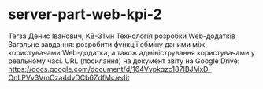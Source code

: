 # server-part-web-kpi-2
Тегза Денис Іванович, КВ-31мн
Технологія розробки Web-додатків
Загальне завдання: розробити функції обміну даними між користувачами Web-додатка, а також адміністрування користувачами у реальному часі.
URL (посилання) на документ звіту на Google Drive:
https://docs.google.com/document/d/164Vvpkqzc187IBJMxD-OnLPVv3VmOza4dvDCb6ZdfMc/edit
